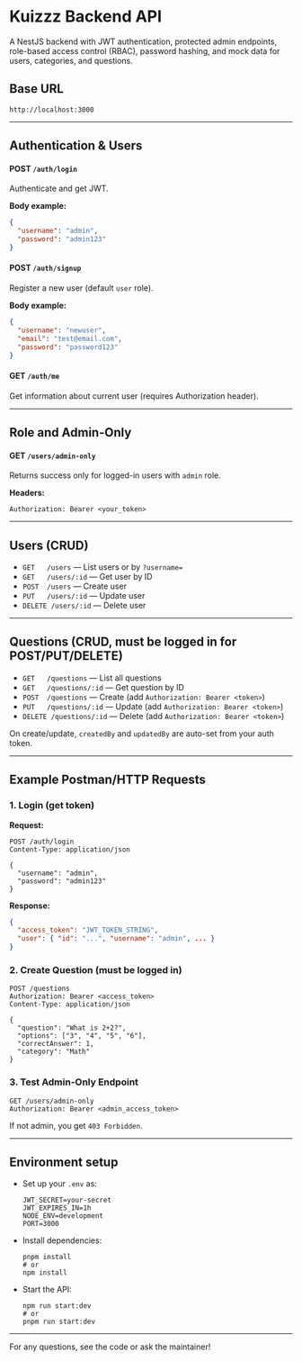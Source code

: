# Kuizzz Backend API

A NestJS backend with JWT authentication, protected admin endpoints, role-based access control (RBAC), password hashing, and mock data for users, categories, and questions.

## Base URL

```
http://localhost:3000
```

---

## Authentication & Users

#### POST `/auth/login`
Authenticate and get JWT.

**Body example:**
```json
{
  "username": "admin",
  "password": "admin123"
}
```

#### POST `/auth/signup`
Register a new user (default `user` role).

**Body example:**
```json
{
  "username": "newuser",
  "email": "test@email.com",
  "password": "password123"
}
```

#### GET `/auth/me`  
Get information about current user (requires Authorization header).

---

## Role and Admin-Only

#### GET `/users/admin-only`  
Returns success only for logged-in users with `admin` role.

**Headers:**
```
Authorization: Bearer <your_token>
```

---

## Users (CRUD)

- `GET   /users`           — List users or by `?username=`
- `GET   /users/:id`       — Get user by ID
- `POST  /users`           — Create user
- `PUT   /users/:id`       — Update user
- `DELETE /users/:id`      — Delete user

---

## Questions (CRUD, must be logged in for POST/PUT/DELETE)

- `GET   /questions`        — List all questions
- `GET   /questions/:id`    — Get question by ID
- `POST  /questions`        — Create (add `Authorization: Bearer <token>`)
- `PUT   /questions/:id`    — Update (add `Authorization: Bearer <token>`)
- `DELETE /questions/:id`   — Delete (add `Authorization: Bearer <token>`)

On create/update, `createdBy` and `updatedBy` are auto-set from your auth token.

---

## Example Postman/HTTP Requests

### 1. Login (get token)

**Request:**
```
POST /auth/login
Content-Type: application/json

{
  "username": "admin",
  "password": "admin123"
}
```

**Response:**
```json
{
  "access_token": "JWT_TOKEN_STRING",
  "user": { "id": "...", "username": "admin", ... }
}
```

### 2. Create Question (must be logged in)

```
POST /questions
Authorization: Bearer <access_token>
Content-Type: application/json

{
  "question": "What is 2+2?",
  "options": ["3", "4", "5", "6"],
  "correctAnswer": 1,
  "category": "Math"
}
```

### 3. Test Admin-Only Endpoint

```
GET /users/admin-only
Authorization: Bearer <admin_access_token>
```

If not admin, you get `403 Forbidden`.

---

## Environment setup

- Set up your `.env` as:
  ```
  JWT_SECRET=your-secret
  JWT_EXPIRES_IN=1h
  NODE_ENV=development
  PORT=3000
  ```

- Install dependencies:
  ```
  pnpm install
  # or
  npm install
  ```

- Start the API:
  ```
  npm run start:dev
  # or
  pnpm run start:dev
  ```

---

For any questions, see the code or ask the maintainer!
